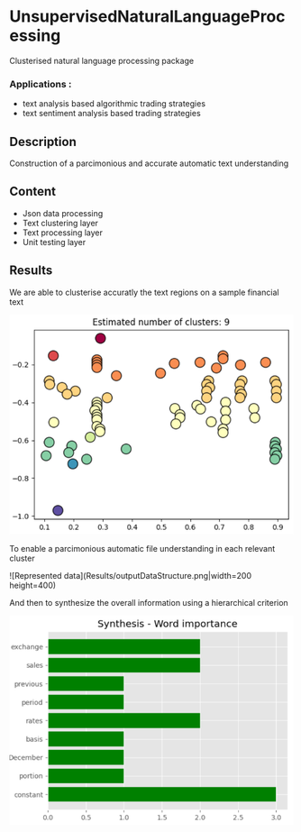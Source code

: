 # UnsupervisedNaturalLanguageProcessing
Clusterised natural language processing package
### Applications : 
- text analysis based algorithmic trading strategies
- text sentiment analysis based trading strategies

## Description
Construction of a parcimonious and accurate automatic text understanding

## Content
- Json data processing
- Text clustering layer
- Text processing layer
- Unit testing layer

## Results 
We are able to clusterise accuratly the text regions on a sample financial text

![Clustering layer results](Results/ClusteringResults.png)

To enable a parcimonious automatic file understanding in each relevant cluster

![Represented data](Results/outputDataStructure.png|width=200 height=400)

And then to synthesize the overall information using a hierarchical criterion


![Text synthesis](Results/TextSynthesis.png)
